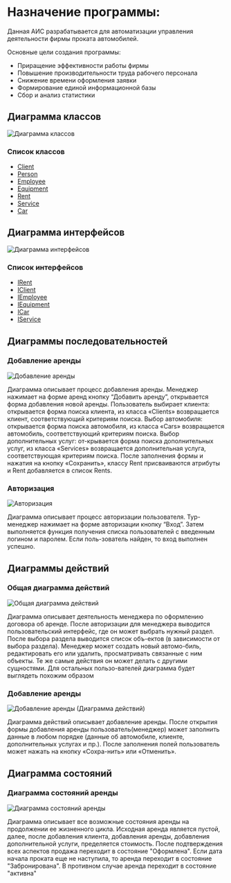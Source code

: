 # Назначение программы:

Данная АИС разрабатывается для автоматизации управления деятельности фирмы проката автомобилей.

Основные цели создания программы:
- Приращение эффективности работы фирмы
- Повышение производительности труда рабочего персонала
- Снижение времени оформления заявки
- Формирование единой информационной базы
- Сбор и анализ статистики
## Диаграмма классов
![](Pictures/Class_Diagram.jpg "Диаграмма классов")

### Список классов

- [Client](Docs/Classes/Client.md "Класс Client")
- [Person](Docs/Classes/Person.md "Класс Person")
- [Employee](Docs/Classes/Employee.md "Класс Employee")
- [Equipment](Docs/Classes/Equipment.md "Класс Equipment")
- [Rent](Docs/Classes/Rent.md "Класс Rent")
- [Service](Docs/Classes/Service.md "Класс Service")
- [Car](Docs/Classes/Car.md "Класс Car")

## Диаграмма интерфейсов
![](Pictures/InterfacesDiagram.png "Диаграмма интерфейсов")

### Список интерфейсов

- [IRent](Docs/Interfaces/IRent.md "Интерфейс IRent")
- [IClient](Docs/Interfaces/IClient.md "Интерфейс IClient")
- [IEmployee](Docs/Interfaces/IEmployee.md "Интерфейс IEmployee")
- [IEquipment](Docs/Interfaces/IEquipment.md "Интерфейс IEquipment")
- [ICar](Docs/Interfaces/ICar.md "Интерфейс ICar")
- [IService](Docs/Interfaces/IService.md "Интерфейс IService")

## Диаграммы последовательностей

### Добавление аренды
![](Pictures/SequenceRegistrationRentDiagram.jpg "Добавление аренды")

Диаграмма описывает процесс добавления аренды. Менеджер нажимает на форме аренд кнопку “Добавить аренду”, открывается форма добавления новой аренды. Пользователь выбирает клиента: открывается форма поиска клиента, из класса «Clients» возвращается клиент, соответствующий критериям поиска. Выбор автомобиля: открывается форма поиска автомобиля, из класса «Cars» возвращается автомобиль, соответствующий критериям поиска. Выбор дополнительных услуг: от-крывается форма поиска дополнительных услуг, из класса «Services» возвращается дополнительная услуга, соответствующая критериям поиска. После заполнения формы и нажатия на кнопку «Сохранить», классу Rent присваиваются атрибуты и Rent добавляется в список Rents.
### Авторизация
![](Pictures/SequenceAuthorizatonDiagram.png "Авторизация")

Диаграмма описывает процесс авторизации пользователя. Тур-менеджер нажимает на форме авторизации кнопку “Вход”. Затем выполняется функция получения списка пользователей с введенным логином и паролем. Если поль-зователь найден, то вход выполнен успешно.


## Диаграммы действий

### Общая диаграмма действий
![](Pictures/ActivityDiagram.png "Общая диаграмма действий")

Диаграмма описывает деятельность менеджера по оформлению договора об аренде. После авторизации для менеджера выводится пользовательский интерфейс, где он может выбрать нужный раздел. После выбора раздела выводится список объ-ектов (в зависимости от выбора раздела). Менеджер может создать новый автомо-биль, редактировать его или удалить, просматривать связанные с ним объекты. Те же самые действия он может делать с другими сущностями. Для остальных пользо-вателей диаграмма будет выглядеть похожим образом

### Добавление аренды
![](Pictures/ActivityRentRegistrationDiagram.jpg "Добавление аренды (Диаграмма действий)")

Диаграмма действий описывает добавление аренды. После открытия формы добавления аренды пользователь(менеджер) может заполнить данные в любом порядке (данные об автомобиле, клиенте, дополнительных услугах и пр.). После заполнения полей пользователь может нажать на кнопку «Сохра-нить» или «Отменить». 

## Диаграмма состояний 

### Диаграмма состояний аренды
![](Pictures/StateRentDiagram.jpg "Диаграмма состояний аренды")

Диаграмма описывает все возможные состояния аренды на продолжении ее жизненного цикла. Исходная аренда является пустой, далее, после добавления клиента, добавления аренды, добавления дополнительной услуги, пределяется стоимость. После подтверждения всех аспектов продажа переходит в состояние "Оформлена". Если дата начала проката еще не наступила, то аренда переходит в состояние "Забронирована". В противном случае аренда переходит в состояние "активна"

